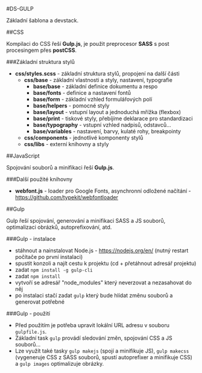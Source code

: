 #DS-GULP

Základní šablona a devstack.


##CSS

Kompilaci do CSS řeší **Gulp.js**, je použit preprocesor **SASS** s post procesingem přes **postCSS**.


###Základní struktura stylů

* **css/styles.scss** - základní struktura stylů, propojení na další části
  * **css/base** - základní vlastnosti a styly, nastavení, typografie
    * **base/base** - základní definice dokumentu a respo
    * **base/fonts** - definice a nastavení fontů
    * **base/form** - základní vzhled formulářových polí
    * **base/helpers** - pomocné styly
    * **base/layout** - vstupní layout a jednoduchá mřížka (flexbox)
    * **base/print** - tiskové styly, přebíjíme deklarace pro standardizaci
    * **base/typography** - vstupní vzhled nadpisů, odstavců...
    * **base/variables** - nastavení, barvy, kulaté rohy, breakpointy
  * **css/components** - jednotlivé komponenty stylů
  * **css/libs** - externí knihovny a styly


##JavaScript

Spojování souborů a minifikaci řeší **Gulp.js**.


###Další použité knihovny

* **webfont.js** - loader pro Google Fonts, asynchronní odložené načítání - https://github.com/typekit/webfontloader


##Gulp

Gulp řeší spojování, generování a minifikaci SASS a JS souborů, optimalizaci obrázků, autoprefixování, atd.

###Gulp - instalace

* stáhnout a nainstalovat Node.js - https://nodejs.org/en/ (nutný restart počítače po první instalaci)
* spustit konzoli a najít cestu k projektu (cd + přetáhnout adresář projektu)
* zadat `npm install -g gulp-cli`
* zadat `npm install`
* vytvoří se adresář "node_modules" který neverzovat a nezasahovat do něj
* po instalaci stačí zadat `gulp` který bude hlídat změnu souborů a generovat potřebné

###Gulp - použití

* Před použitím je potřeba upravit lokální URL adresu v souboru `gulpfile.js`.
* Základní task `gulp` provádí sledování změn, spojování CSS a JS souborů...
* Lze využít také tasky `gulp makejs` (spojí a minifikuje JS), `gulp makecss` (vygeneruje CSS z SASS souborů, spustí autoprefixer a minifikuje CSS) a `gulp images` optimalizuje obrázky.
